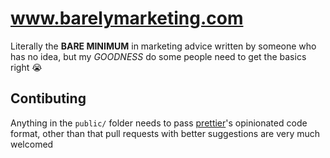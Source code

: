 # www.barelymarketing.com
Literally the **BARE MINIMUM** in marketing advice written by someone who has no idea, but my *GOODNESS* do some people need to get the basics right 😭

## Contibuting
Anything in the `public/` folder needs to pass [prettier](https://prettier.io)'s opinionated code format, other than that pull requests with better suggestions are very much welcomed
